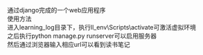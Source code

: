 通过django完成的一个web应用程序</br>
使用方法</br>
进入learning_log目录下，执行ll_env\Scripts\activate可激活虚拟环境</br>
之后执行python manage.py runserver可以启用服务器</br>
然后通过浏览器输入相应url可以看到读书笔记</br>
